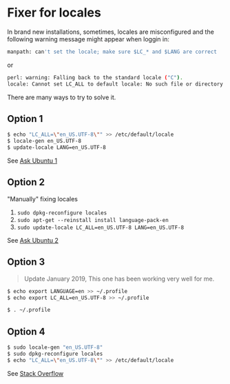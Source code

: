 # Fixer for locales

In brand new installations, sometimes, locales are misconfigured and the following warning message might appear when loggin in:

```bash
manpath: can't set the locale; make sure $LC_* and $LANG are correct
```

or

```bash
perl: warning: Falling back to the standard locale ("C").
locale: Cannot set LC_ALL to default locale: No such file or directory
```

There are many ways to try to solve it.

## Option 1

```bash
$ echo "LC_ALL=\"en_US.UTF-8\"" >> /etc/default/locale
$ locale-gen en_US.UTF-8
$ update-locale LANG=en_US.UTF-8
```

See [Ask Ubuntu 1](http://askubuntu.com/a/144448/167553)

## Option 2

"Manually" fixing locales

1. `sudo dpkg-reconfigure locales`
2. `sudo apt-get --reinstall install language-pack-en`
3. `sudo update-locale LC_ALL=en_US.UTF-8 LANG=en_US.UTF-8`

See [Ask Ubuntu 2](https://askubuntu.com/a/144244/167553)

## Option 3

> Update January 2019, This one has been working very well for me.

```bash
$ echo export LANGUAGE=en >> ~/.profile
$ echo export LC_ALL=en_US.UTF-8 >> ~/.profile

$ . ~/.profile
```

## Option 4

```bash
$ sudo locale-gen "en_US.UTF-8"
$ sudo dpkg-reconfigure locales
$ echo "LC_ALL=\"en_US.UTF-8\"" >> /etc/default/locale
```

See [Stack Overflow](https://stackoverflow.com/a/46946414/1407371)
